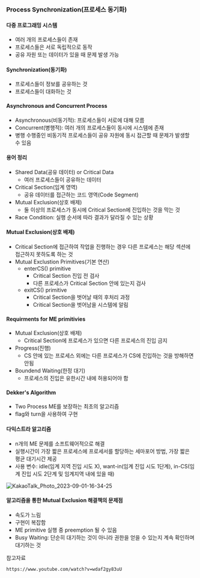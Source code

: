 ### Process Synchronization(프로세스 동기화)

#### 다중 프로그래밍 시스템
- 여러 개의 프로세스들이 존재
- 프로세스들은 서로 독립적으로 동작
- 공유 자원 또는 데이터가 있을 때 문제 발생 가능

#### Synchronization(동기화)
- 프로세스들이 정보를 공유하는 것
- 프로세스들이 대화하는 것

#### Asynchronous and Concurrent Process
- Asynchronous(비동기적): 프로세스들이 서로에 대해 모름
- Concurrent(병행적): 여러 개의 프로세스들이 동시에 시스템에 존재
- 병행 수행중인 비동기적 프로세스들이 공유 자원에 동시 접근할 때 문제가 발생할 수 있음

#### 용어 정리
- Shared Data(공유 데이터) or Critical Data
  - 여러 프로세스들이 공유하는 데이터
- Critical Section(임계 영역)
  - 공유 데이터를 접근하는 코드 영역(Code Segment)
- Mutual Exclusion(상호 배제)
  - 둘 이상의 프로세스가 동시에 Critical Section에 진입하는 것을 막는 것
- Race Condition: 실행 순서에 따라 결과가 달라질 수 있는 상황

#### Mutual Exclusion(상호 배제)
- Critical Section에 접근하여 작업을 진행하는 경우 다른 프로세스는 해당 섹션에 접근하지 못하도록 하는 것
- Mutual Exclustion Primitives(기본 연산)
  - enterCS() primitive
    - Critical Section 진입 전 검사
    - 다른 프로세스가 Critical Section 안에 있는지 검사
  - exitCS() primitive
    - Critical Section을 벗어날 때의 후처리 과정
    - Critical Section을 벗어남을 시스템에 알림

#### Requirments for ME primitivies
- Mutual Exclusion(상호 배제)
  - Critical Section에 프로세스가 있으면 다른 프로세스의 진입 금지
- Progress(진행)
  - CS 안에 있는 프로세스 외에는 다른 프로세스가 CS에 진입하는 것을 방해하면 안됨
- Boundend Waiting(한정 대기)
  - 프로세스의 진입은 유한시간 내에 허용되어야 함

#### Dekker's Algorithm
- Two Process ME를 보장하는 최초의 알고리즘
- flag와 turn을 사용하여 구현

#### 다익스트라 알고리즘
- n개의 ME 문제를 소프트웨어적으로 해결
- 실행시간이 가장 짧은 프로세스에 프로세서를 할당하는 세마포어 방법, 가장 짧은 평균 대기시간 제공
- 사용 변수: idle(임계 지역 진입 시도 X), want-in(임계 진입 시도 1단계), in-CS(임계 진입 시도 2단계 및 임계지역 내에 있을 때)

![KakaoTalk_Photo_2023-09-01-16-34-25](https://github.com/olzlgur/CS_STUDY/assets/77485914/3810c962-f3b2-4b8e-91e4-3c19db84e901)


#### 알고리즘을 통한 Mutual Exclusion 해결책의 문제점
- 속도가 느림
- 구현이 복잡함
- ME primitive 실행 중 preemption 될 수 있음
- Busy Waiting: 단순히 대기하는 것이 아니라 권한을 얻을 수 있는지 계속 확인하며 대기하는 것

참고자료
```
https://www.youtube.com/watch?v=wdaf2gy83uU
```




